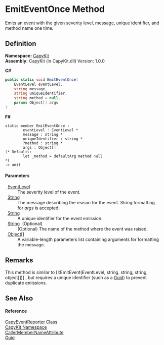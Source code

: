 # EmitEventOnce Method


Emits an event with the given severity level, message, unique identifier, and method name one time.



## Definition
**Namespace:** <a href="N_CapyKit.md">CapyKit</a>  
**Assembly:** CapyKit (in CapyKit.dll) Version: 1.0.0

**C#**
``` C#
public static void EmitEventOnce(
	EventLevel eventLevel,
	string message,
	string uniqueIdentifier,
	string method = null,
	params Object[] args
)
```
**F#**
``` F#
static member EmitEventOnce : 
        eventLevel : EventLevel * 
        message : string * 
        uniqueIdentifier : string * 
        ?method : string * 
        args : Object[] 
(* Defaults:
        let _method = defaultArg method null
*)
-> unit 
```



#### Parameters
<dl><dt>  <a href="T_CapyKit_EventLevel.md">EventLevel</a></dt><dd>The severity level of the event.</dd><dt>  <a href="https://learn.microsoft.com/dotnet/api/system.string" target="_blank" rel="noopener noreferrer">String</a></dt><dd>The message describing the reason for the event. String formatting for <em>args</em> is accepted.</dd><dt>  <a href="https://learn.microsoft.com/dotnet/api/system.string" target="_blank" rel="noopener noreferrer">String</a></dt><dd>A unique identifier for the event emission.</dd><dt>  <a href="https://learn.microsoft.com/dotnet/api/system.string" target="_blank" rel="noopener noreferrer">String</a>  (Optional)</dt><dd>(Optional) The name of the method where the event was raised.</dd><dt>  <a href="https://learn.microsoft.com/dotnet/api/system.object" target="_blank" rel="noopener noreferrer">Object</a>[]</dt><dd>A variable-length parameters list containing arguments for formatting the message.</dd></dl>

## Remarks
This method is similar to [!:EmitEvent(EventLevel, string, string, string, object[])] , but requires a unique identifier (such as a <a href="https://learn.microsoft.com/dotnet/api/system.guid" target="_blank" rel="noopener noreferrer">Guid</a>) to prevent duplicate emissions.

## See Also


#### Reference
<a href="T_CapyKit_CapyEventReporter.md">CapyEventReporter Class</a>  
<a href="N_CapyKit.md">CapyKit Namespace</a>  
<a href="https://learn.microsoft.com/dotnet/api/system.runtime.compilerservices.callermembernameattribute" target="_blank" rel="noopener noreferrer">CallerMemberNameAttribute</a>  
<a href="https://learn.microsoft.com/dotnet/api/system.guid" target="_blank" rel="noopener noreferrer">Guid</a>  
